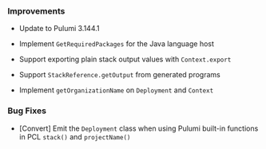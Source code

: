 ### Improvements

- Update to Pulumi 3.144.1

- Implement `GetRequiredPackages` for the Java language host

- Support exporting plain stack output values with `Context.export`

- Support `StackReference.getOutput` from generated programs

- Implement `getOrganizationName` on `Deployment` and `Context`

### Bug Fixes

- [Convert] Emit the `Deployment` class when using Pulumi built-in functions in PCL `stack()` and `projectName()`